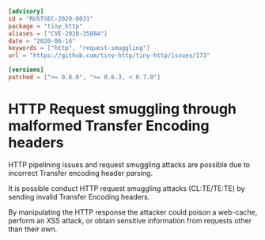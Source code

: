 ```toml
[advisory]
id = "RUSTSEC-2020-0031"
package = "tiny_http"
aliases = ["CVE-2020-35884"]
date = "2020-06-16"
keywords = ["http", "request-smuggling"]
url = "https://github.com/tiny-http/tiny-http/issues/173"

[versions]
patched = [">= 0.8.0", ">= 0.6.3, < 0.7.0"]
```

# HTTP Request smuggling through malformed Transfer Encoding headers

HTTP pipelining issues and request smuggling attacks are possible due to incorrect 
Transfer encoding header parsing.

It is possible conduct HTTP request smuggling attacks (CL:TE/TE:TE) by sending invalid Transfer Encoding headers. 

By manipulating the HTTP response the attacker could poison a web-cache, perform an XSS attack, or obtain sensitive information 
from requests other than their own.
